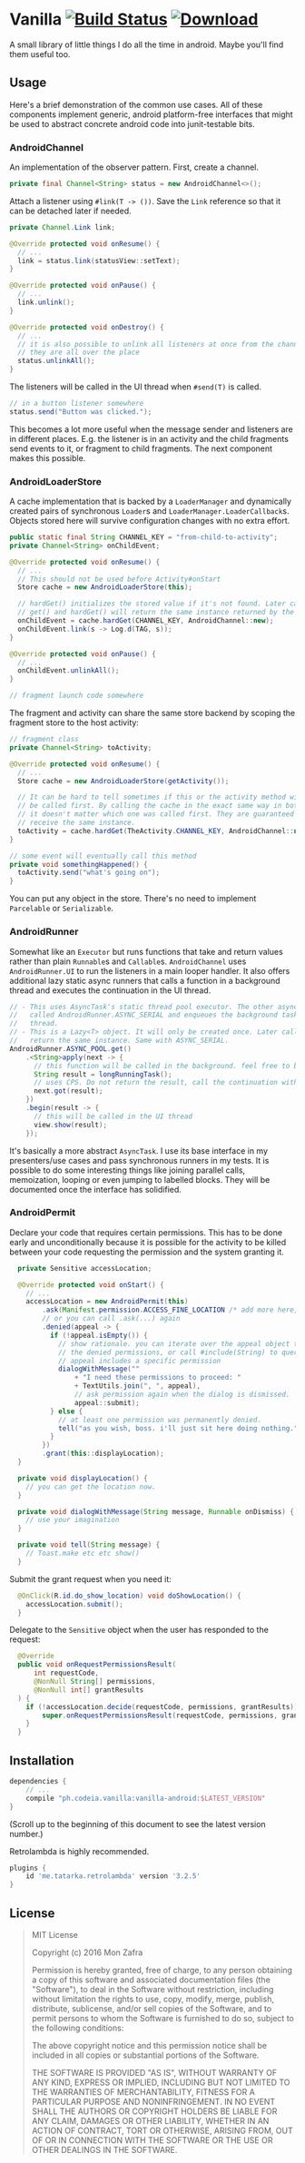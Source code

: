 # Vanilla [![Build Status](https://travis-ci.org/monzee/vanilla.svg?branch=master)](https://travis-ci.org/monzee/vanilla) [![Download](https://api.bintray.com/packages/monzee/jvm/vanilla-android/images/download.svg)](https://bintray.com/monzee/jvm/vanilla-android/_latestVersion)

A small library of little things I do all the time in android. Maybe you'll find
them useful too.

## Usage

Here's a brief demonstration of the common use cases. All of these components
implement generic, android platform-free interfaces that might be used to
abstract concrete android code into junit-testable bits.


### AndroidChannel

An implementation of the observer pattern. First, create a channel.

```java
private final Channel<String> status = new AndroidChannel<>();
```

Attach a listener using `#link(T -> ())`. Save the `Link` reference so that it can be detached later
if needed.

```java
private Channel.Link link;

@Override protected void onResume() {
  // ...
  link = status.link(statusView::setText);
}

@Override protected void onPause() {
  // ...
  link.unlink();
}

@Override protected void onDestroy() {
  // ...
  // it is also possible to unlink all listeners at once from the channel if
  // they are all over the place
  status.unlinkAll();
}
```

The listeners will be called in the UI thread when `#send(T)` is called.

```java
// in a button listener somewhere
status.send("Button was clicked.");
```

This becomes a lot more useful when the message sender and listeners are in different
places. E.g. the listener is in an activity and the child fragments send events
to it, or fragment to child fragments. The next component makes this possible.


### AndroidLoaderStore

A cache implementation that is backed by a `LoaderManager` and dynamically
created pairs of synchronous `Loader`s and `LoaderManager.LoaderCallback`s. Objects
stored here will survive configuration changes with no extra effort.

```java
public static final String CHANNEL_KEY = "from-child-to-activity";
private Channel<String> onChildEvent;

@Override protected void onResume() {
  // ...
  // This should not be used before Activity#onStart
  Store cache = new AndroidLoaderStore(this);

  // hardGet() initializes the stored value if it's not found. Later calls to
  // get() and hardGet() will return the same instance returned by the factory
  onChildEvent = cache.hardGet(CHANNEL_KEY, AndroidChannel::new);
  onChildEvent.link(s -> Log.d(TAG, s));
}

@Override protected void onPause() {
  // ...
  onChildEvent.unlinkAll();
}

// fragment launch code somewhere
```

The fragment and activity can share the same store backend by scoping the
fragment store to the host activity:

```java
// fragment class
private Channel<String> toActivity;

@Override protected void onResume() {
  // ...
  Store cache = new AndroidLoaderStore(getActivity());

  // It can be hard to tell sometimes if this or the activity method will
  // be called first. By calling the cache in the exact same way in both places,
  // it doesn't matter which one was called first. They are guaranteed to
  // receive the same instance.
  toActivity = cache.hardGet(TheActivity.CHANNEL_KEY, AndroidChannel::new);
}

// some event will eventually call this method
private void somethingHappened() {
  toActivity.send("what's going on");
}
```

You can put any object in the store. There's no need to implement `Parcelable`
or `Serializable`.


### AndroidRunner

Somewhat like an `Executor` but runs functions that take and return values rather than
plain `Runnable`s and `Callable`s. `AndroidChannel` uses `AndroidRunner.UI` to
run the listeners in a main looper handler. It also offers additional lazy static async
runners that calls a function in a background thread and executes the
continuation in the UI thread.

```java
// - This uses AsyncTask's static thread pool executor. The other async runner is
//   called AndroidRunner.ASYNC_SERIAL and enqueues the background tasks in one
//   thread.
// - This is a Lazy<T> object. It will only be created once. Later calls will
//   return the same instance. Same with ASYNC_SERIAL.
AndroidRunner.ASYNC_POOL.get()
    .<String>apply(next -> {
      // this function will be called in the background. feel free to block the thread.
      String result = longRunningTask();
      // uses CPS. Do not return the result, call the continuation with it.
      next.got(result);
    })
    .begin(result -> {
      // this will be called in the UI thread
      view.show(result);
    });
```

It's basically a more abstract `AsyncTask`. I use its base interface in my
presenters/use cases and pass synchronous runners in my tests. It is possible to
do some interesting things like joining parallel calls, memoization, looping or
even jumping to labelled blocks. They will be documented once the interface has
solidified.


### AndroidPermit

Declare your code that requires certain permissions. This has to be done early
and unconditionally because it is possible for the activity to be killed between
your code requesting the permission and the system granting it.

```java
  private Sensitive accessLocation;

  @Override protected void onStart() {
    // ...
    accessLocation = new AndroidPermit(this)
        .ask(Manifest.permission.ACCESS_FINE_LOCATION /* add more here, it's variadic */)
        // or you can call .ask(...) again
        .denied(appeal -> {
          if (!appeal.isEmpty()) {
            // show rationale. you can iterate over the appeal object to get all
            // the denied permissions, or call #include(String) to query if the
            // appeal includes a specific permission
            dialogWithMessage(""
                + "I need these permissions to proceed: "
                + TextUtils.join(", ", appeal),
                // ask permission again when the dialog is dismissed.
                appeal::submit);
          } else {
            // at least one permission was permanently denied.
            tell("as you wish, boss. i'll just sit here doing nothing.");
          }
        })
        .grant(this::displayLocation);
  }

  private void displayLocation() {
    // you can get the location now.
  }

  private void dialogWithMessage(String message, Runnable onDismiss) {
    // use your imagination
  }

  private void tell(String message) {
    // Toast.make etc etc show()
  }
```

Submit the grant request when you need it:

```java
  @OnClick(R.id.do_show_location) void doShowLocation() {
    accessLocation.submit();
  }
```

Delegate to the `Sensitive` object when the user has responded to the request:

```java
  @Override
  public void onRequestPermissionsResult(
      int requestCode,
      @NonNull String[] permissions,
      @NonNull int[] grantResults
  ) {
    if (!accessLocation.decide(requestCode, permissions, grantResults)) {
        super.onRequestPermissionsResult(requestCode, permissions, grantResults);
    }
  }
```


## Installation

```groovy
dependencies {
    // ...
    compile "ph.codeia.vanilla:vanilla-android:$LATEST_VERSION"
}
```

(Scroll up to the beginning of this document to see the latest version number.)

Retrolambda is highly recommended.

```groovy
plugins {
    id 'me.tatarka.retrolambda' version '3.2.5'
}
```

## License

> MIT License
>
> Copyright (c) 2016 Mon Zafra
>
> Permission is hereby granted, free of charge, to any person obtaining a copy
> of this software and associated documentation files (the "Software"), to deal
> in the Software without restriction, including without limitation the rights
> to use, copy, modify, merge, publish, distribute, sublicense, and/or sell
> copies of the Software, and to permit persons to whom the Software is
> furnished to do so, subject to the following conditions:
>
> The above copyright notice and this permission notice shall be included in all
> copies or substantial portions of the Software.
>
> THE SOFTWARE IS PROVIDED "AS IS", WITHOUT WARRANTY OF ANY KIND, EXPRESS OR
> IMPLIED, INCLUDING BUT NOT LIMITED TO THE WARRANTIES OF MERCHANTABILITY,
> FITNESS FOR A PARTICULAR PURPOSE AND NONINFRINGEMENT. IN NO EVENT SHALL THE
> AUTHORS OR COPYRIGHT HOLDERS BE LIABLE FOR ANY CLAIM, DAMAGES OR OTHER
> LIABILITY, WHETHER IN AN ACTION OF CONTRACT, TORT OR OTHERWISE, ARISING FROM,
> OUT OF OR IN CONNECTION WITH THE SOFTWARE OR THE USE OR OTHER DEALINGS IN THE
> SOFTWARE.

